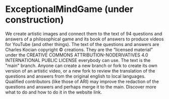 # ExceptionalMindGame (under construction)
We create artistic images and connect them to the text of 94 questions and answers of a philosophical game and its book of answers to produce videos for YouTube (and other things). The text of the questions and answers are Charles Kocian copyright © creations. They are the “licensed material” under the CREATIVE COMMONS ATTRIBUTION-NODERIVATIVES 4.0 INTERNATIONAL PUBLIC LICENSE everybody can use. The text is the "main" branch. Anyone can create a new branch or fork to create its own version of an artistic video, or a new fork to review the translation of the questions and answers from the original english to local languages. Qualified contributors (like those of ARI) may improve the redaction of the questions and answers and perhaps merge it to the main. Discover more what to do and how to do it in the website link.
